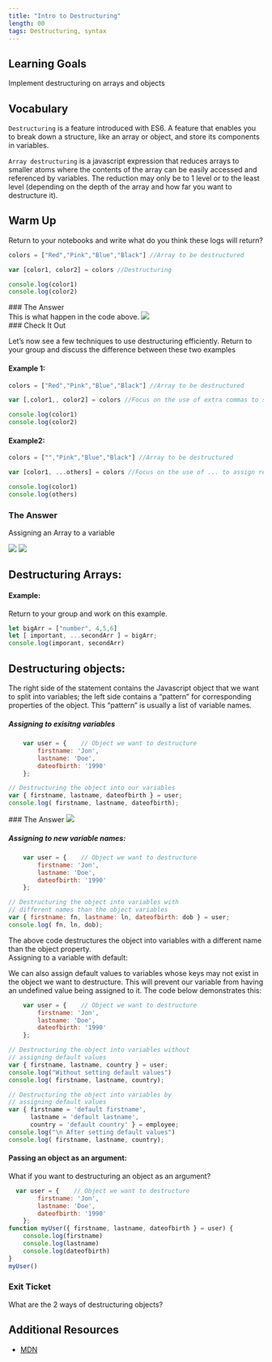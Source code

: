 ```yaml
---
title: "Intro to Destructuring"
length: 00
tags: Destructuring, syntax
---
```

## Learning Goals
Implement destructuring on arrays and objects

## Vocabulary
`Destructuring` is a feature introduced with ES6. A feature that enables you to break down a structure, like an array or object, and store its components in variables.

`Array destructuring` is a javascript expression that reduces arrays to smaller atoms where the contents of the array can be easily accessed and referenced by variables.
The reduction may only be to 1 level or to the least level (depending on the depth of the array and how far you want to destructure it). 


## Warm Up
Return to your notebooks and write what do you think these logs will return?
```js
colors = ["Red","Pink","Blue","Black"] //Array to be destructured

var [color1, color2] = colors //Destructuring

console.log(color1)
console.log(color2)
```
 

<section class="answer">
### The Answer <br>
This is what happen in the code above. 
<img class="medium" src="https://github.com/turingschool/front-end-curriculum/blob/dfec040a99f1673538180127f053d7753b3c9a8e/assets/images/lessons/intro-to-destructuring/intro-to-destructuring-array.png"/>
</section>

<section class="call-to-action">
### Check It Out
 
Let’s now see a few techniques to use destructuring efficiently.
Return to your group and discuss the difference between these two examples

 
#### Example 1:   
```js
colors = ["Red","Pink","Blue","Black"] //Array to be destructured

var [,color1,, color2] = colors //Focus on the use of extra commas to skip through elements

console.log(color1)
console.log(color2)
```
#### Example2:
```js
colors = ["","Pink","Blue","Black"] //Array to be destructured

var [color1, ...others] = colors //Focus on the use of ... to assign remaining elements to an array

console.log(color1)
console.log(others)
```
</section>

<section class="answer">
    
### The Answer   
    
Assigning an Array to a variable
    
<img class="medium" src="https://github.com/turingschool/front-end-curriculum/blob/dfec040a99f1673538180127f053d7753b3c9a8e/assets/images/lessons/intro-to-destructuring/intro-to-destructuring-array-example1.png"/>   
     
<img class="medium" src="https://github.com/turingschool/front-end-curriculum/blob/f3b5d757b797c33fc08ff93c80c9122f875f2a3a/assets/images/lessons/intro-to-destructuring/intro-to-destructuring-array-example2.png"/> 
    
</section>

## Destructuring Arrays:
#### Example:
Return to your group and work on this example.
    
```js
let bigArr = ["number", 4,5,6]
let [ important, ...secondArr ] = bigArr;
console.log(imporant, secondArr)

```
    
## Destructuring objects:
The right side of the statement contains the Javascript object that we want to split into variables; the left side contains a “pattern” for corresponding properties of the object. This “pattern” is usually a list of variable names.

<section class="call-to-action ">
    
##### Assigning to exisitng variables 
        
```js
    var user = {    // Object we want to destructure
        firstname: 'Jon',
        lastname: 'Doe',
        dateofbirth: '1990'
    };

// Destructuring the object into our variables
var { firstname, lastname, dateofbirth } = user;
console.log( firstname, lastname, dateofbirth);

```

</section>

<section class="answer">
### The Answer     
<img class="medium" src="https://github.com/turingschool/front-end-curriculum/blob/dfec040a99f1673538180127f053d7753b3c9a8e/assets/images/lessons/intro-to-destructuring/intro-to-destructuring-object.png"/>
</section>

##### Assigning to new variable names:
<section class="call to action">
    
```js
    var user = {    // Object we want to destructure
        firstname: 'Jon',
        lastname: 'Doe',
        dateofbirth: '1990'
    };

// Destructuring the object into variables with
// different names than the object variables
var { firstname: fn, lastname: ln, dateofbirth: dob } = user;
console.log( fn, ln, dob);
```
</section>  

<section class"answer>
The above code destructures the object into variables with a different name than the object property.
</section

##### Assigning to a variable with default:

We can also assign default values to variables whose keys may not exist in the object we want to destructure. This will prevent our variable from having an undefined value being assigned to it. The code below demonstrates this:

```js
    var user = {    // Object we want to destructure
        firstname: 'Jon',
        lastname: 'Doe',
        dateofbirth: '1990'
    };

// Destructuring the object into variables without 
// assigning default values 
var { firstname, lastname, country } = user;
console.log("Without setting default values")
console.log( firstname, lastname, country);

// Destructuring the object into variables by 
// assigning default values 
var { firstname = 'default firstname', 
      lastname = 'default lastname', 
      country = 'default country' } = employee;
console.log("\n After setting default values")
console.log( firstname, lastname, country);
```
#### Passing an object as an argument:
What if you want to destructuring an object as an argument?  

```js
  var user = {    // Object we want to destructure
        firstname: 'Jon',
        lastname: 'Doe',
        dateofbirth: '1990'
    };
function myUser({ firstname, lastname, dateofbirth } = user) {
    console.log(firstname)
    console.log(lastname)
    console.log(dateofbirth)
}
myUser()

```
<section class="checks-for-understanding">
 
### Exit Ticket
What are the 2 ways of destructuring objects?  
</section>

## Additional Resources

* [MDN](https://developer.mozilla.org/en-US/docs/Web/JavaScript/Reference/Operators/Destructuring_assignment)
